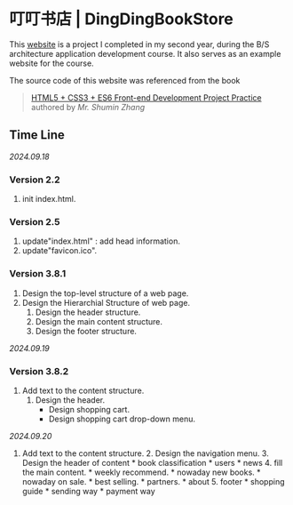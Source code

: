 # 叮叮书店 | DingDingBookStore
This [website](https://baozhuhan.github.io/DingDingBookStore/) is a project I completed in my second year, during the B/S architecture application development course. It also serves as an example website for the course. 

The source code of this website was referenced from the book
> [HTML5 + CSS3 + ES6 Front-end Development Project Practice](http://www.tup.tsinghua.edu.cn/bookscenter/book_09381201.html)<br>
> authored by *Mr. Shumin Zhang*

## Time Line

*2024.09.18*

### Version 2.2
1. init index.html.

### Version 2.5
1. update"index.html" : add head information.
2. update"favicon.ico".

### Version 3.8.1
1. Design the top-level structure of a web page.
2. Design the Hierarchial Structure of web page.
    1. Design the header structure.
    2. Design the main content structure.
    3. Design the footer structure.

*2024.09.19*

### Version 3.8.2
1. Add text to the content structure.
    1. Design the header.
        * Design shopping cart.
        * Design shopping cart drop-down menu.

*2024.09.20*

1. Add text to the content structure.
    2. Design the navigation menu.
    3. Design the header of content
        * book classification
        * users
        * news
    4. fill the main content.
        * weekly recommend.
        * nowaday new books.
        * nowaday on sale.
        * best selling.
        * partners.
        * about
    5. footer
        * shopping guide
        * sending way
        * payment way
    